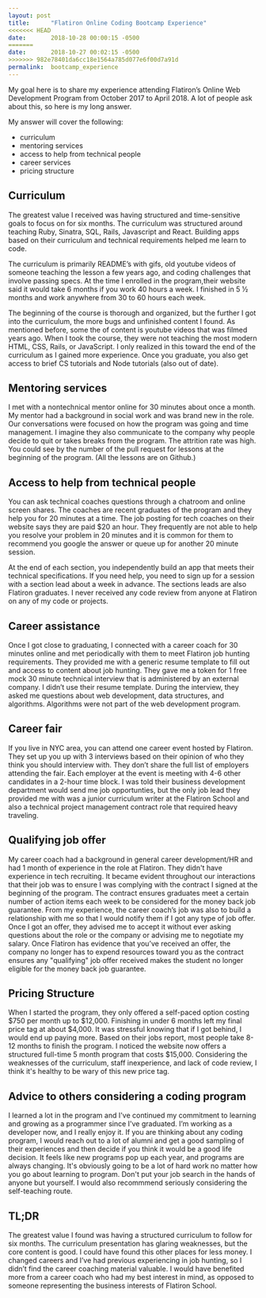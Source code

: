 ```yaml
---
layout: post
title:      "Flatiron Online Coding Bootcamp Experience"
<<<<<<< HEAD
date:       2018-10-28 00:00:15 -0500
=======
date:       2018-10-27 00:02:15 -0500
>>>>>>> 982e78401da6cc18e1564a785d077e6f00d7a91d
permalink:  bootcamp_experience
---
```


My goal here is to share my experience attending Flatiron’s Online Web Development Program from October 2017 to April 2018. A lot of people ask about this, so here is my long answer. 

My answer will cover the following:

* curriculum
* mentoring services
* access to help from technical people
* career services
* pricing structure

## Curriculum
The greatest value I received was having structured and time-sensitive goals to focus on for six months. The curriculum was structured around teaching Ruby, Sinatra, SQL, Rails, Javascript and React. Building apps based on their curriculum and technical requirements helped me learn to code.

The curriculum is primarily README’s with gifs, old youtube videos of someone teaching the lesson a few years ago, and coding challenges that involve passing specs. At the time I enrolled in the program,their website said it would take 6 months if you work 40 hours a week. I finished in 5 ½ months and work anywhere from 30 to 60 hours each week.

The beginning of the course is thorough and organized, but the further I got into the curriculum, the more bugs and unfinished content I found. As mentioned before, some the of content is youtube videos that was filmed years ago. When I took the course, they were not teaching the most modern HTML, CSS, Rails, or JavaScript. I only realized in this toward the end of the curriculum as I gained more experience. Once you graduate, you also get access to brief CS tutorials and Node tutorials (also out of date). 

## Mentoring services
I met with a nontechnical mentor online for 30 minutes about once a month. My mentor had a background in social work and was brand new in the role. Our conversations were focused on how the program was going and time management. I imagine they also communicate to the company why people decide to quit or takes breaks from the program. The attrition rate was high. You could see by the number of the pull request for lessons at the beginning of the program. (All the lessons are on Github.) 

## Access to help from technical people
You can ask technical coaches questions through a chatroom and online screen shares. The coaches are recent graduates of the program and they help you for 20 minutes at a time. The job posting for tech coaches on their website says they are paid $20 an hour. They frequently are not able to help you resolve your problem in 20 minutes and it is common for them to  recommend you google the answer or queue up for another 20 minute session.

At the end of each section, you independently build an app that meets their technical specifications. If you need help, you need to sign up for a session with a section lead about a week in advance. The sections leads are also Flatiron graduates. I never received any code review from anyone at Flatiron on any of my code or projects.

## Career assistance
Once I got close to graduating, I connected with a career coach for 30 minutes online and met periodically with them to meet Flatiron job hunting requirements. They provided me with a generic resume template to fill out and access to content about job hunting. They gave me a token for 1 free mock 30 minute technical interview that is administered by an external company. I didn’t use their resume template. During the interview, they asked me questions about web development, data structures, and algorithms. Algorithms were not part of the web development program.

## Career fair
If you live in NYC area, you can attend one career event hosted by Flatiron. They set up you up with 3 interviews based on their opinion of who they think you should interview with. They don’t share the full list of employers attending the fair. Each employer at the event is meeting with 4-6 other candidates in a 2-hour time block. I was told their business development department would send me job opportunties, but the only job lead they provided me with was a junior curriculum writer at the Flatiron School and also a technical project management contract role that required heavy traveling.

## Qualifying job offer
My career coach had a background in general career development/HR and had 1 month of experience in the role at Flatiron. They didn't have experience in tech recruiting. It became evident throughout our interactions that their job was to ensure I was complying with the contract I signed at the beginning of the program. The contract ensures graduates meet a certain number of action items each week to be considered for the money back job guarantee. From my experience, the career coach’s job was also to build a relationship with me so that I would notify them if I got any type of job offer. Once I got an offer, they advised me to accept it without ever asking questions about the role or the company or advising me to negotiate my salary. Once Flatiron has evidence that you’ve received an offer, the company no longer has to expend resources toward you as the contract ensures any "qualifying" job offer received makes the student no longer eligible for the money back job guarantee.

## Pricing Structure
When I started the program, they only offered a self-paced option costing $750 per month up to $12,000. Finishing in under 6 months left my final price tag at about $4,000. It was stressful knowing that if I got behind, I would end up paying more. Based on their jobs report, most people take 8-12 months to finish the program. I noticed the website now offers a structured full-time 5 month program that costs $15,000. Considering the weaknesses of the curriculum, staff inexperience, and lack of code review, I think it's healthy to be wary of this new price tag.

## Advice to others considering a coding program
I learned a lot in the program and I've continued my commitment to learning and growing as a programmer since I've graduated. I’m working as a developer now, and I really enjoy it. If you are thinking about any coding program, I would reach out to a lot of alumni and get a good sampling of their experiences and then decide if you think it would be a good life decision. It feels like new programs pop up each year, and programs are always changing. It's obviously going to be a lot of hard work no matter how you go about learning to program. Don't put your job search in the hands of anyone but yourself. I would also recommmend seriously considering the self-teaching route.

## TL;DR
The greatest value I found was having a structured curriculum to follow for six months. The curriculum presentation has glaring weaknesses, but the core content is good. I could have found this other places for less money. I changed careers and I’ve had previous experiencing in job hunting, so I didn’t find the career coaching material valuable. I would have benefited more from a career coach who had my best interest in mind, as opposed to someone representing the business interests of Flatiron School.

